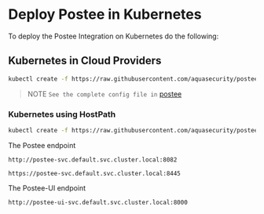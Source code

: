 # Deploy Postee in Kubernetes

To deploy the Postee Integration on Kubernetes do the following:

## Kubernetes in Cloud Providers

``` bash
kubectl create -f https://raw.githubusercontent.com/aquasecurity/postee/main/deploy/kubernetes/postee.yaml
```
> NOTE `See the complete config file in` [postee](https://github.com/aquasecurity/postee/blob/main/cfg.yaml)

### Kubernetes using HostPath

``` bash
kubectl create -f https://raw.githubusercontent.com/aquasecurity/postee/main/deploy/kubernetes/hostPath/postee-pv.yaml
```

The Postee endpoint
```
http://postee-svc.default.svc.cluster.local:8082
```
```
https://postee-svc.default.svc.cluster.local:8445
```

The Postee-UI endpoint
````
http://postee-ui-svc.default.svc.cluster.local:8000
````
